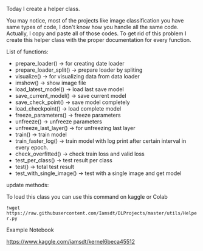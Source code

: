 Today I create a helper class.

You may notice, most of the projects like image classification you have same types of code, I don't know how you handle all the same code. Actually, I copy and paste all of those codes. To get rid of this problem I create this helper class with the proper documentation for every function.

List of functions:
- prepare_loader() -> for creating date loader
- prepare_loader_split() -> prepare loader by spliting 
- visualize() -> for visualizing data from data loader
- imshow() -> show image file
- load_latest_model() -> load last save model
- save_current_model() -> save current model
- save_check_point() -> save model completely
- load_checkpoint() -> load complete model
- freeze_parameters() -> freeze parameters
- unfreeze() -> unfreeze parameters
- unfreeze_last_layer() -> for unfreezing last layer
- train() -> train model
- train_faster_log() -> train model with log print after certain interval in every epoch.
- check_overfitted() -> check train loss and valid loss
- test_per_class() -> test result per class
- test() -> total test result
- test_with_single_image() -> test with a single image and get model

update methods:



To load this class you can use this command on kaggle or Colab

```!wget https://raw.githubusercontent.com/Iamsdt/DLProjects/master/utils/Helper.py```

Example Notebook

https://www.kaggle.com/iamsdt/kernel6beca45512